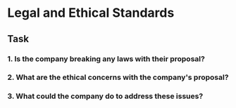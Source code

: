 # Legal and Ethical Standards

## Task

### 1. Is the company breaking any laws with their proposal?






### 2. What are the ethical concerns with the company's proposal?






### 3. What could the company do to address these issues?